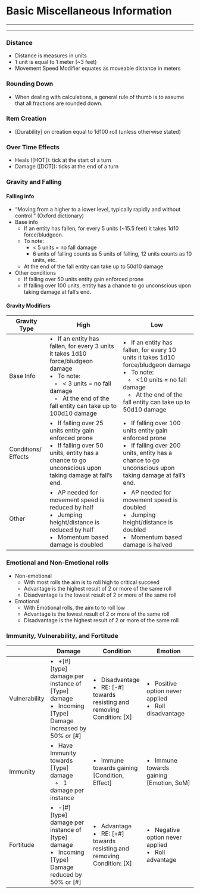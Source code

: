 # Basic Miscellaneous Information
________________________________________
________________________________________

### Distance
-	Distance is measures in units
-	1 unit is equal to 1 meter (~3 feet)
-	Movement Speed Modifier equates as moveable distance in meters

### Rounding Down
-	When dealing with calculations, a general rule of thumb is to assume that all fractions are rounded down.

### Item Creation
-	\[Durability] on creation equal to 1d100 roll (unless otherwise stated)

### Over Time Effects 
-	Heals (\[HOT]): tick at the start of a turn
-	Damage (\[DOT]): ticks at the end of a turn

### Gravity and Falling
#### Falling info
-	“Moving from a higher to a lower level, typically rapidly and without control.” (Oxford dictionary)
-	Base info
	-	If an entity has fallen, for every 5 units (~15.5 feet) it takes 1d10 force/bludgeon. 
	-	To note: 
		-	< 5 units = no fall damage
		-	6 units of falling counts as 5 units of falling, 12 units counts as 10 units, etc.
	-	At the end of the fall entity can take up to 50d10 damage 
-	Other conditions
	-	If falling over 50 units entity gain enforced prone
	-	If falling over 100 units, entity has a chance to go unconscious upon taking damage at fall’s end.
#### Gravity Modifiers

| Gravity Type        | High                                                                                                                                                                                                         | Low                                                                                                                                                                                                          |
| ------------------- | ------------------------------------------------------------------------------------------------------------------------------------------------------------------------------------------------------------ | ------------------------------------------------------------------------------------------------------------------------------------------------------------------------------------------------------------ |
| Base Info           | •   If an entity has fallen, for every 3 units it takes 1d10 force/bludgeon damage<br>•   To note:<br>   ◦   < 3 units = no fall damage<br>   ◦   At the end of the fall entity can take up to 100d10 damage | •   If an entity has fallen, for every 10 units it takes 1d10 force/bludgeon damage<br>•   To note:<br>   ◦   <10 units = no fall damage<br>   ◦   At the end of the fall entity can take up to 50d10 damage |
| Conditions/ Effects | •   If falling over 25 units entity gain enforced prone<br>•   If falling over 50 units, entity has a chance to go unconscious upon taking damage at fall’s end.                                             | •   If falling over 100 units entity gain enforced prone<br>•   If falling over 200 units, entity has a chance to go unconscious upon taking damage at fall’s end.                                           |
| Other               | •   AP needed for movement speed is reduced by half<br>•   Jumping height/distance is reduced by half<br>•   Momentum based damage is doubled                                                                | •   AP needed for movement speed is doubled<br>•   Jumping height/distance is doubled<br>•   Momentum based damage is halved                                                                                 |

### Emotional and Non-Emotional rolls
-	Non-emotional
	-	With most rolls the aim is to roll high to critical succeed
	-	Advantage is the highest result of 2 or more of the same roll
	-	Disadvantage is the lowest result of 2 or more of the same roll
-	Emotional
	-	With Emotional rolls, the aim to to roll low
	-	Advantage is the lowest result of 2 or more of the same roll
	-	Disadvantage is the highest result of 2 or more of the same roll

### **Immunity, Vulnerability, and Fortitude**

|               | Damage                                                                                                          | Condition                                                                        | Emotion                                                    |
| ------------- | --------------------------------------------------------------------------------------------------------------- | -------------------------------------------------------------------------------- | ---------------------------------------------------------- |
| Vulnerability | •   +\[#] \[type] damage per instance of \[Type] damage<br>•   Incoming \[Type] Damage increased by 50% or \[#] | •   Disadvantage<br>•   RE: \[-#] towards resisting and removing Condition: \[X] | •   Positive option never applied<br>•   Roll disadvantage |
| Immunity      | •   Have Immunity towards \[Type] damage<br>   ◦   1 damage per instance                                        | •   Immune towards gaining \[Condition, Effect]                                  | •   Immune towards gaining [Emotion, SoM]                  |
| Fortitude     | •   -\[#] \[type] damage per instance of \[type] damage<br>•   Incoming \[Type] Damage reduced by 50% or \[#]   | •   Advantage<br>•   RE: \[+#] towards resisting and removing Condition: \[X]    | •   Negative option never applied<br>•   Roll advantage    |

